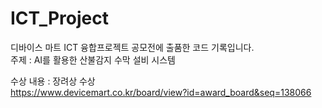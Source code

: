 # ICT_Project

디바이스 마트 ICT 융합프로젝트 공모전에 출품한 코드 기록입니다.</br>
주제 : AI를 활용한 산불감지 수막 설비 시스템

수상 내용 : 장려상 수상</br>
https://www.devicemart.co.kr/board/view?id=award_board&seq=138066
